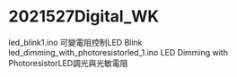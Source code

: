 # 2021527Digital_WK
led_blink1.ino 可變電阻控制LED Blink\
led_dimming_with_photoresistorled_1.ino LED Dimming with PhotoresistorLED調光與光敏電阻
